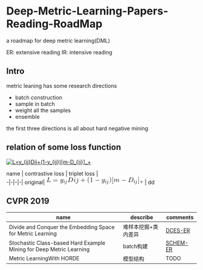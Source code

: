 # Deep-Metric-Learning-Papers-Reading-RoadMap
a roadmap for deep metric learning(DML)

ER: extensive reading
IR: intensive reading

## Intro

metric leaning has some research directions

- batch construction
- sample in batch
- weight all the samples
- ensemble

the first three directions is all about hard negative mining

## relation of some loss function

<a href="https://www.codecogs.com/eqnedit.php?latex=L=y_{ij}Dij&plus;(1-y_{ij})[m-D_{ij}]_&plus;" target="_blank"><img src="https://latex.codecogs.com/gif.latex?L=y_{ij}Dij&plus;(1-y_{ij})[m-D_{ij}]_&plus;" title="L=y_{ij}Dij+(1-y_{ij})[m-D_{ij}]_+" /></a>

name | contrastive loss | triplet loss  |   
-|-|-|-|
original| ![](https://github.com/coolmatt1024/Deep-Metric-Learning-Papers-Reading-RoadMap/blob/master/papers/pictures/CodeCogsEqn.gif) | dd


## CVPR 2019

name | describe | comments   
-|-|-
Divide and Conquer the Embedding Space for Metric Learning |  难样本挖掘+类内差异|  [DCES-ER](https://github.com/coolmatt1024/Deep-Metric-Learning-Papers-Reading-RoadMap/blob/master/papers/DCES-ER.md) |
Stochastic Class-based Hard Example Mining for Deep Metric Learning |  batch构建 |  [SCHEM-ER](https://github.com/coolmatt1024/Deep-Metric-Learning-Papers-Reading-RoadMap/blob/master/papers/SCHEM-ER.md) |
Metric LearningWith HORDE |  模型结构 |  TODO |
